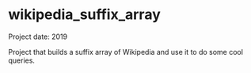 # wikipedia_suffix_array
Project date: 2019

Project that builds a suffix array of Wikipedia and use it to do some cool queries.
